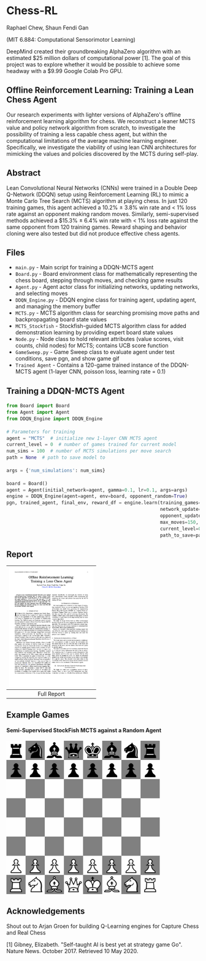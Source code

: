 # Chess-RL
Raphael Chew, Shaun Fendi Gan

(MIT 6.884: Computational Sensorimotor Learning)

DeepMind created their groundbreaking AlphaZero algorithm with an estimated $25 million dollars of computational power [1]. The goal of this project was to explore whether it would be possible to achieve some headway with a $9.99 Google Colab Pro GPU. 

## Offline Reinforcement Learning: Training a Lean Chess Agent

Our research experiments with lighter versions of AlphaZero's offline reinforcement learning algorithm for chess. We reconstruct a leaner MCTS value and policy network algorithm from scratch, to investigate the possibility of training a less capable chess agent, but within the computational limitations of the average machine learning engineer. Specifically, we investigate the viability of using lean CNN architectures for mimicking the values and policies discovered by the MCTS during self-play. 

## Abstract
Lean Convolutional Neural Networks (CNNs) were trained in a Double Deep Q-Network (DDQN) setup using Reinforcement Learning (RL) to mimic a Monte Carlo Tree Search (MCTS) algorithm at playing chess. In just 120 training games, this agent achieved a 10.2% ± 3.8% win rate and < 1% loss rate against an opponent making random moves. Similarly, semi-supervised methods achieved a $15.3% ± 6.4% win rate with < 1% loss rate against the same opponent from 120 training games. Reward shaping and behavior cloning were also tested but did not produce effective chess agents. 

## Files 
- `main.py` - Main script for training a DDQN-MCTS agent
- `Board.py` - Board environment class for mathematically representing the chess board, stepping through moves, and checking game results
- `Agent.py` - Agent actor class for initializing networks, updating networks, and selecting moves
- `DDQN_Engine.py` - DDQN engine class for training agent, updating agent, and managing the memory buffer
- `MCTS.py` - MCTS algorithm class for searching promising move paths and backpropagating board state values
- `MCTS_Stockfish` - Stockfish-guided MCTS algorithm class for added demonstration learning by providing expert board state values
- `Node.py` - Node class to hold relevant attributes (value scores, visit counts, child nodes) for MCTS; contains UCB score function
- `GameSweep.py` - Game Sweep class to evaluate agent under test conditions, save pgn, and show game gif
- `Trained Agent` - Contains a 120-game trained instance of the DDQN-MCTS agent (1-layer CNN, poisson loss, learning rate = 0.1)

## Training a DDQN-MCTS Agent
```python
from Board import Board
from Agent import Agent
from DDQN_Engine import DDQN_Engine

# Parameters for training
agent = "MCTS"  # initialize new 1-layer CNN MCTS agent
current_level = 0  # number of games trained for current model
num_sims = 100  # number of MCTS simulations per move search
path = None  # path to save model to

args = {'num_simulations': num_sims}

board = Board()
agent = Agent(initial_network=agent, gamma=0.1, lr=0.1, args=args)
engine = DDQN_Engine(agent=agent, env=board, opponent_random=True)
pgn, trained_agent, final_env, reward_df = engine.learn(training_games=300,
                                                        network_update=1,
                                                        opponent_update=50,
                                                        max_moves=150,
                                                        current_level=0,
                                                        path_to_save=path)
```

## Report
|<a href="https://github.com/raphcwj/Chess-RL/blob/main/Paper/Chess-RL%20Paper.pdf"><img src="https://github.com/raphcwj/Chess-RL/blob/main/Paper/Chess-RL%20Paper%20Thumbnail.png" alt="Illustration" width="220px"/></a>|
|:--:|
|Full Report|

## Example Games
#### Semi-Supervised StockFish MCTS against a Random Agent

<img src="https://github.com/raphcwj/Chess-RL/blob/main/Paper/StockfishMCTSvsRandom051921.gif" width="400" height="400" />

<!-- ![Alt Text](https://github.com/raphcwj/Chess-RL/blob/main/Paper/StockfishMCTSvsRandom051921.gif) -->

## Acknowledgements
Shout out to Arjan Groen for building Q-Learning engines for Capture Chess and Real Chess

[1] Gibney, Elizabeth. "Self-taught AI is best yet at strategy game Go". Nature News. October 2017. Retrieved 10 May 2020.
